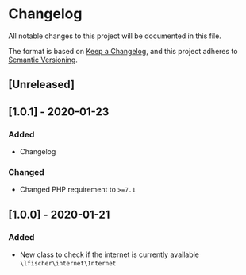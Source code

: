 # Changelog
All notable changes to this project will be documented in this file.

The format is based on [Keep a Changelog](https://keepachangelog.com/en/1.0.0/),
and this project adheres to [Semantic Versioning](https://semver.org/spec/v2.0.0.html).

## [Unreleased]

## [1.0.1] - 2020-01-23 
### Added
- Changelog

### Changed
- Changed PHP requirement to `>=7.1`

## [1.0.0] - 2020-01-21
### Added
- New class to check if the internet is currently available `\lfischer\internet\Internet`
